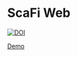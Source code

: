 # ScaFi Web #
[![DOI](https://zenodo.org/badge/340867650.svg)](https://zenodo.org/badge/latestdoi/340867650)

[Demo](https://youtu.be/E-EoFmm5tuc)
